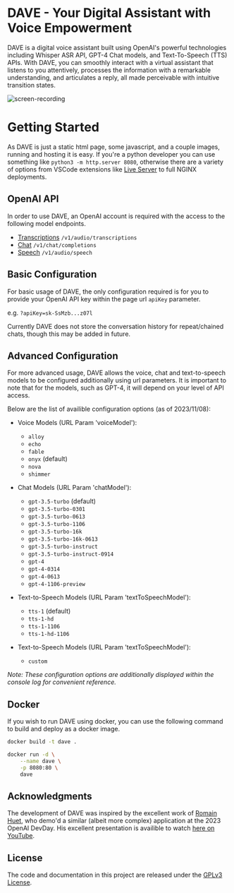 # DAVE - Your Digital Assistant with Voice Empowerment

DAVE is a digital voice assistant built using OpenAI's powerful technologies including Whisper ASR API, GPT-4 Chat models, and Text-To-Speech (TTS) APIs. With DAVE, you can smoothly interact with a virtual assistant that listens to you attentively, processes the information with a remarkable understanding, and articulates a reply, all made perceivable with intuitive transition states.

![screen-recording](https://github.com/BadgerHobbs/Dave/assets/23462440/4ba9e142-dded-421d-a061-ac3f04f8ff71)

# Getting Started

As DAVE is just a static html page, some javascript, and a couple images, running and hosting it is easy. If you're a python developer you can use something like `python3 -m http.server 8080`, otherwise there are a variety of options from VSCode extensions like [Live Server](https://marketplace.visualstudio.com/items?itemName=ritwickdey.LiveServer) to full NGINX deployments.

## OpenAI API

In order to use DAVE, an OpenAI account is required with the access to the following model endpoints.

- [Transcriptions](https://platform.openai.com/docs/api-reference/audio/createTranscription) `/v1/audio/transcriptions`
- [Chat](https://platform.openai.com/docs/api-reference/chat) `/v1/chat/completions`
- [Speech](https://platform.openai.com/docs/api-reference/audio/createSpeech) `/v1/audio/speech`

## Basic Configuration

For basic usage of DAVE, the only configuration required is for you to provide your OpenAI API key within the page url `apiKey` parameter.

e.g. `?apiKey=sk-SsMzb...z07l`

Currently DAVE does not store the conversation history for repeat/chained chats, though this may be added in future.

## Advanced Configuration

For more advanced usage, DAVE allows the voice, chat and text-to-speech models to be configured additionally using url parameters. It is important to note that for the models, such as GPT-4, it will depend on your level of API access.

Below are the list of availible configuration options (as of 2023/11/08):

- Voice Models (URL Param 'voiceModel'):

  - `alloy`
  - `echo`
  - `fable`
  - `onyx` (default)
  - `nova`
  - `shimmer`

- Chat Models (URL Param 'chatModel'):

  - `gpt-3.5-turbo` (default)
  - `gpt-3.5-turbo-0301`
  - `gpt-3.5-turbo-0613`
  - `gpt-3.5-turbo-1106`
  - `gpt-3.5-turbo-16k`
  - `gpt-3.5-turbo-16k-0613`
  - `gpt-3.5-turbo-instruct`
  - `gpt-3.5-turbo-instruct-0914`
  - `gpt-4`
  - `gpt-4-0314`
  - `gpt-4-0613`
  - `gpt-4-1106-preview`

- Text-to-Speech Models (URL Param 'textToSpeechModel'):

  - `tts-1` (default)
  - `tts-1-hd`
  - `tts-1-1106`
  - `tts-1-hd-1106`

- Text-to-Speech Models (URL Param 'textToSpeechModel'):

  - `custom`

_Note: These configuration options are additionally displayed within the console log for convenient reference._

## Docker

If you wish to run DAVE using docker, you can use the following command to build and deploy as a docker image.

```bash
docker build -t dave .
```

```bash
docker run -d \
    --name dave \
    -p 8080:80 \
    dave
```

## Acknowledgments

The development of DAVE was inspired by the excellent work of [Romain Huet](https://github.com/romainhuet), who demo'd a similar (albeit more complex) application at the 2023 OpenAI DevDay. His excellent presentation is availible to watch [here on YouTube](https://youtu.be/U9mJuUkhUzk?t=2381).

## License

The code and documentation in this project are released under the [GPLv3 License](LICENSE).
